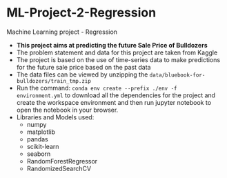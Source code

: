 # ML-Project-2-Regression
Machine Learning project - Regression
* **This project aims at predicting the future Sale Price of Bulldozers** 
* The problem statement and data for this project are taken from Kaggle
* The project is based on the use of time-series data to make predictions for the future sale price based on the past data
* The data files can be viewed by unzipping the `data/bluebook-for-bulldozers/train_tmp.zip`
* Run the command: `conda env create --prefix ./env -f environment.yml` to download all the dependencies for the project and create the workspace environment and then run jupyter notebook to open the notebook in your browser.
* Libraries and Models used:
  * numpy
  * matplotlib
  * pandas
  * scikit-learn
  * seaborn
  * RandomForestRegressor
  * RandomizedSearchCV
